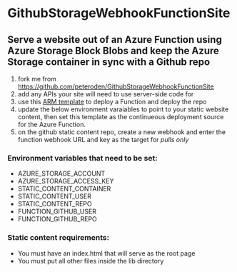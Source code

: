 # GithubStorageWebhookFunctionSite
## Serve a website out of an Azure Function using Azure Storage Block Blobs and keep the Azure Storage container in sync with a Github repo

1. fork me from <https://github.com/peteroden/GithubStorageWebhookFunctionSite>
2. add any APIs your site will need to use server-side code for
3. use this [ARM template](https://github.com/peteroden/FunctionWebsiteArmTemplate) to deploy a Function and deploy the repo
4. update the below environment varaiables to point to your static website content, then set this template as the continueous deployment source for the Azure Function.
5. on the github static content repo, create a new webhook and enter the function webhook URL and key as the target for _pulls only_

### Environment variables that need to be set:
* AZURE_STORAGE_ACCOUNT
* AZURE_STORAGE_ACCESS_KEY
* STATIC_CONTENT_CONTAINER
* STATIC_CONTENT_USER
* STATIC_CONTENT_REPO
* FUNCTION_GITHUB_USER
* FUNCTION_GITHUB_REPO

### Static content requirements:
* You must have an index.html that will serve as the root page
* You must put all other files inside the lib directory
